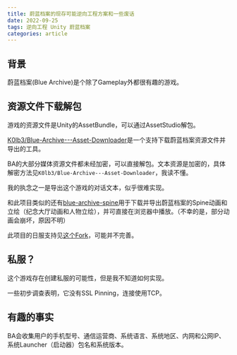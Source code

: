 ```yaml
---
title: 蔚蓝档案的现存可能逆向工程方案和一些废话
date: 2022-09-25
tags: 逆向工程 Unity 蔚蓝档案
categories: article
---
```


## 背景
蔚蓝档案(Blue Archive)是个除了Gameplay外都很有趣的游戏。

## 资源文件下载解包
游戏的资源文件是Unity的AssetBundle，可以通过AssetStudio解包。

[K0lb3/Blue-Archive---Asset-Downloader](https://github.com/K0lb3/Blue-Archive---Asset-Downloader)是一个支持下载蔚蓝档案资源文件并导出的工具。

BA的大部分媒体资源文件都未经加密，可以直接解包。文本资源是加密的，具体解密方法见`K0lb3/Blue-Archive---Asset-Downloader`，我读不懂。

我的执念之一是导出这个游戏的对话文本，似乎很难实现。

和此项目类似的还有[blue-archive-spine](https://github.com/respectZ/blue-archive-spine)用于下载并导出蔚蓝档案的Spine动画和立绘（纪念大厅动画和人物立绘），并可直接在浏览器中播放。（不幸的是，部分动画会崩坏，原因不明）

此项目的日服支持见[这个Fork](https://github.com/lwd-temp/blue-archive-spine)，可能并不完善。

## 私服？
这个游戏存在创建私服的可能性，但是我不知道如何实现。

一些初步调查表明，它没有SSL Pinning，连接使用TCP。

## 有趣的事实
BA会收集用户的手机型号、通信运营商、系统语言、系统地区、内网和公网IP、系统Launcher（启动器）包名和系统版本。
